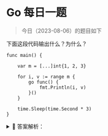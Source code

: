 # Go 每日一题

> 今日（2023-08-06）的题目如下

下面这段代码输出什么？为什么？

```golang
func main() {

	var m = [...]int{1, 2, 3}

	for i, v := range m {
		go func() {
			fmt.Println(i, v)
		}()
	}

	time.Sleep(time.Second * 3)
}
```

<details>
<summary style="cursor: pointer">🔑 答案解析：</summary>
<div>
参考答案及解析：

```
2 3
2 3
2 3
```

for range 使用短变量声明 (:=) 的形式迭代变量，需要注意的是，变量 i、v 在每次循环体中都会被重用，而不是重新声明。

各个 goroutine 中输出的 i、v 值都是 for range 循环结束后的 i、v 最终值，而不是各个 goroutine 启动时的 i, v值。可以理解为闭包引用，使用的是上下文环境的值。两种可行的 fix 方法:

a.使用函数传递

```golang
for i, v := range m {
	go func(i,v int) {
		fmt.Println(i, v)
	}(i,v)
}
```

b.使用临时变量保留当前值

```golang
for i, v := range m {
	i := i           // 这里的 := 会重新声明变量，而不是重用
	v := v
	go func() {
		fmt.Println(i, v)
	}()
}
```

reference: [https://tonybai.com/2015/09/17/7-things-you-may-not-pay-attation-to-in-go/](https://tonybai.com/2015/09/17/7-things-you-may-not-pay-attation-to-in-go/)

</div>
</details>
